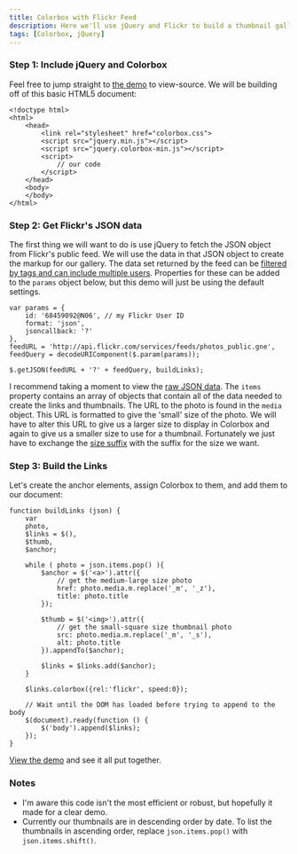 ```yaml
---
title: Colorbox with Flickr Feed
description: Here we'll use jQuery and Flickr to build a thumbnail gallery that will display full-size photos in Colorbox.
tags: [Colorbox, jQuery]
---
```


### Step 1: Include jQuery and Colorbox

Feel free to jump straight to <a href='/demo/flickr.html'>the demo</a> to view-source. We will be building off of this basic HTML5 document:

	<!doctype html>
	<html>
		<head>
			<link rel="stylesheet" href="colorbox.css">
			<script src="jquery.min.js"></script>
			<script src="jquery.colorbox-min.js"></script>
			<script>
				// our code
			</script>
		</head>
		<body>
		</body>
	</html>

### Step 2: Get Flickr's JSON data

The first thing we will want to do is use jQuery to fetch the JSON object from Flickr's public feed.  We will use the data in that JSON object to create the markup for our gallery. The data set returned by the feed can be <a href='http://www.flickr.com/services/feeds/docs/photos_public/'>filtered by tags and can include multiple users</a>.  Properties for these can be added to the `params` object below, but this demo will just be using the default settings.

	var params = {
		id: '68459092@N06', // my Flickr User ID
		format: 'json',
		jsoncallback: '?'
	},
	feedURL = 'http://api.flickr.com/services/feeds/photos_public.gne',
	feedQuery = decodeURIComponent($.param(params));

	$.getJSON(feedURL + '?' + feedQuery, buildLinks);

I recommend taking a moment to view the <a href='http://api.flickr.com/services/feeds/photos_public.gne?id=68459092@N06&amp;format=json&amp;jsoncallback=?' target='_blank'>raw JSON data</a>.  The `items` property contains an array of objects that contain all of the data needed to create the links and thumbnails.  The URL to the photo is found in the `media` object.  This URL is formatted to give the 'small' size of the photo.  We will have to alter this URL to give us a larger size to display in Colorbox and again to give us a smaller size to use for a thumbnail.  Fortunately we just have to exchange the [size suffix](http://www.flickr.com/services/api/misc.urls.html) with the suffix for the size we want.

### Step 3: Build the Links

Let's create the anchor elements, assign Colorbox to them, and add them to our document:

	function buildLinks (json) {
		var 
		photo,
		$links = $(), 
		$thumb,
		$anchor;

		while ( photo = json.items.pop() ){
			$anchor = $('<a>').attr({
				// get the medium-large size photo
				href: photo.media.m.replace('_m', '_z'),
				title: photo.title
			});

			$thumb = $('<img>').attr({
				// get the small-square size thumbnail photo
				src: photo.media.m.replace('_m', '_s'),
				alt: photo.title
			}).appendTo($anchor);

			$links = $links.add($anchor);
		}

		$links.colorbox({rel:'flickr', speed:0});

		// Wait until the DOM has loaded before trying to append to the body
		$(document).ready(function () {
			$('body').append($links);
		});
	}

[View the demo](/demo/flickr.html) and see it all put together.

### Notes

* I'm aware this code isn't the most efficient or robust, but hopefully it made for a clear demo.
* Currently our thumbnails are in descending order by date.  To list the thumbnails in ascending order, replace `json.items.pop()` with `json.items.shift()`.